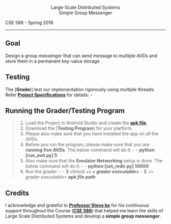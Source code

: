 <p align="center">
Large-Scale Distributed Systems</br>
Simple Group Messenger </br>

CSE 586 - Spring 2019
</p>

---------------


Goal
------
Design a group messenger that can send message to multiple AVDs and store them in a permanent key-value storage



Testing
----------


The  [**Grader**] test our implementation rigorously using multiple threads. Refer [**Project Specifications**](https://docs.google.com/document/d/1nWaDn2joq-pFmePUjv_hMjO_NrvnmqVmIKGbjET2p5Q/edit#) for details: - 


Running the Grader/Testing Program
----------------------------------------------------
> 1. Load the Project in Android Studio and create the [**apk file**](https://developer.android.com/studio/run/index.html).
> 2. Download  the [**Testing Program**] for your platform.
> 3. Please also make sure that you have installed the app on all the AVDs.
> 4. Before you run the program, please make sure that you are **running five AVDs**. The below command will do it: -
	- **python [run_avd.py] 5**
> 5. Also make sure that the **Emulator Networking** setup is done. The below command will do it: -
	- **python [set_redir.py] 10000**
> 6.  Run the grader: -
	- $ chmod +x ***< grader executable>***
    - $ ./*< grader executable>* ***apk file path***



Credits
-------

I acknowledge and grateful to [**Professor Steve ko**](https://nsr.cse.buffalo.edu/?page_id=272) for his continuous support throughout the Course ([**CSE 586**](http://www.cse.buffalo.edu/~stevko/courses/cse486/spring16/)) that helped me learn the skills of Large Scale Distributed Systems and develop a **simple group messenger**.

